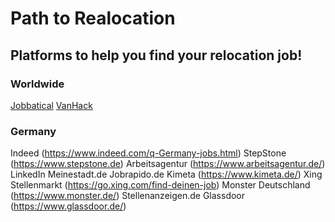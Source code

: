 # Path to Realocation

## Platforms to help you find your relocation job!

### Worldwide
[Jobbatical](https://jobbatical.com)
[VanHack](https://vanhack.com/candidates?invite=carlosdem)

### Germany

Indeed (https://www.indeed.com/q-Germany-jobs.html)
StepStone (https://www.stepstone.de)
Arbeitsagentur (https://www.arbeitsagentur.de/)
LinkedIn
Meinestadt.de
Jobrapido.de
Kimeta (https://www.kimeta.de/)
Xing Stellenmarkt (https://go.xing.com/find-deinen-job)
Monster Deutschland (https://www.monster.de/)
Stellenanzeigen.de
Glassdoor (https://www.glassdoor.de/)

